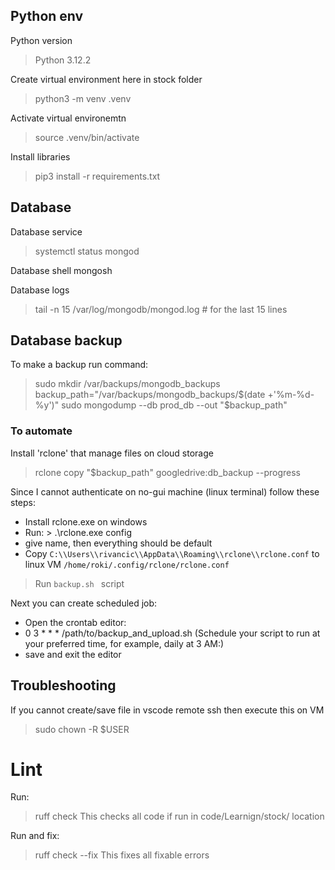 ## Python env

Python version
> Python 3.12.2

Create virtual environment here in stock folder
> python3 -m venv .venv

Activate virtual environemtn
> source .venv/bin/activate

Install libraries
> pip3 install -r requirements.txt

## Database

Database service
> systemctl status mongod

Database shell
mongosh
> 

Database logs
> tail -n 15 /var/log/mongodb/mongod.log # for the last 15 lines

## Database backup

To make a backup run command:
> sudo mkdir /var/backups/mongodb_backups
> backup_path="/var/backups/mongodb_backups/$(date +'%m-%d-%y')"
> sudo mongodump --db prod_db --out "$backup_path"

### To automate 

Install 'rclone' that manage files on cloud storage
> rclone copy "$backup_path" googledrive:db_backup --progress

Since I cannot authenticate on no-gui machine (linux terminal) follow these steps:

* Install rclone.exe on windows
* Run: > .\rclone.exe config
* give name, then everything should be default
* Copy `C:\\Users\\rivancic\\AppData\\Roaming\\rclone\\rclone.conf` to linux VM `/home/roki/.config/rclone/rclone.conf`

> Run `backup.sh ` script

Next you can create scheduled job:

* Open the crontab editor:
* 0 3 * * * /path/to/backup_and_upload.sh (Schedule your script to run at your preferred time, for example, daily at 3 AM:)
* save and exit the editor

## Troubleshooting

If you cannot create/save file in vscode remote ssh then execute this on VM
> sudo chown -R $USER <folderPath>


# Lint

Run:
> ruff check 
This checks all code if run in code/Learnign/stock/ location

Run and fix:
> ruff check --fix
This fixes all fixable errors